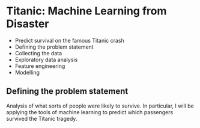 Titanic: Machine Learning from Disaster
===========
- Predict survival on the famous Titanic crash
- Defining the problem statement
- Collecting the data
- Exploratory data analysis
- Feature engineering
- Modelling

## Defining the problem statement

Analysis of what sorts of people were likely to survive.
In particular, I will be applying the tools of machine learning to predict which passengers survived the Titanic tragedy.

